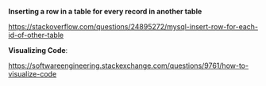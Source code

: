 **Inserting a row in a table for every record in another table**

https://stackoverflow.com/questions/24895272/mysql-insert-row-for-each-id-of-other-table

**Visualizing Code**:

https://softwareengineering.stackexchange.com/questions/9761/how-to-visualize-code
